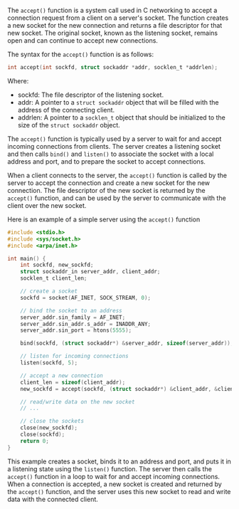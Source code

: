 The `accept()` function is a system call used in C networking to accept a connection request from a client on a server's socket. The function creates a new socket for the new connection and returns a file descriptor for that new socket. The original socket, known as the listening socket, remains open and can continue to accept new connections.

The syntax for the `accept()` function is as follows:
```C
int accept(int sockfd, struct sockaddr *addr, socklen_t *addrlen);
```
Where:

-   sockfd: The file descriptor of the listening socket.
-   addr: A pointer to a `struct sockaddr` object that will be filled with the address of the connecting client.
-   addrlen: A pointer to a `socklen_t` object that should be initialized to the size of the `struct sockaddr` object.

The `accept()` function is typically used by a server to wait for and accept incoming connections from clients. The server creates a listening socket and then calls `bind()` and `listen()` to associate the socket with a local address and port, and to prepare the socket to accept connections.

When a client connects to the server, the `accept()` function is called by the server to accept the connection and create a new socket for the new connection. The file descriptor of the new socket is returned by the `accept()` function, and can be used by the server to communicate with the client over the new socket.

Here is an example of a simple server using the `accept()` function
```C
#include <stdio.h>
#include <sys/socket.h>
#include <arpa/inet.h>

int main() {
    int sockfd, new_sockfd;
    struct sockaddr_in server_addr, client_addr;
    socklen_t client_len;

    // create a socket
    sockfd = socket(AF_INET, SOCK_STREAM, 0);

    // bind the socket to an address
    server_addr.sin_family = AF_INET;
    server_addr.sin_addr.s_addr = INADDR_ANY;
    server_addr.sin_port = htons(5555);

    bind(sockfd, (struct sockaddr*) &server_addr, sizeof(server_addr));

    // listen for incoming connections
    listen(sockfd, 5);

    // accept a new connection
    client_len = sizeof(client_addr);
    new_sockfd = accept(sockfd, (struct sockaddr*) &client_addr, &client_len);

    // read/write data on the new socket
    // ...

    // close the sockets
    close(new_sockfd);
    close(sockfd);
    return 0;
}
```
This example creates a socket, binds it to an address and port, and puts it in a listening state using the `listen()` function. The server then calls the `accept()` function in a loop to wait for and accept incoming connections. When a connection is accepted, a new socket is created and returned by the `accept()` function, and the server uses this new socket to read and write data with the connected client.